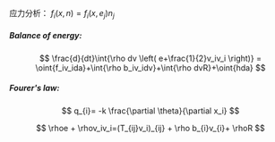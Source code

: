 应力分析：
$f_i(x,n) = f_i(x,e_j)n_j$


##### Balance of energy:
$$
\frac{d}{dt}\int{\rho dv \left( e+\frac{1}{2}v_iv_i \right)} =
\oint{f_iv_ida}+\int{\rho b_iv_idv}+\int{\rho dvR}+\oint{hda}
$$

##### Fourer's law:
$$
q_{i}= -k \frac{\partial \theta}{\partial x_i}
$$

$$
\rhoe + \rhov_iv_i=(T_{ij}v_i)_{ij} + \rho b_{i}v_{i}+ \rhoR
$$